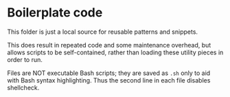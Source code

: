 # Boilerplate code

This folder is just a local source for reusable patterns and snippets.

This does result in repeated code and some maintenance overhead, but allows
scripts to be self-contained, rather than loading these utility pieces in order
to run.

Files are NOT executable Bash scripts; they are saved as `.sh` only to aid with
Bash syntax highlighting. Thus the second line in each file disables shellcheck.

